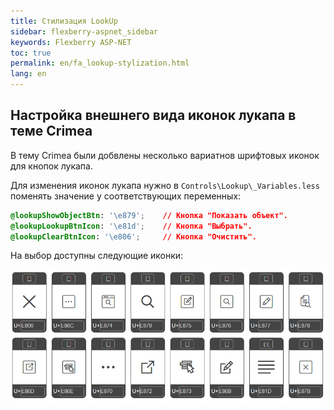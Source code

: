 ```yaml
---
title: Стилизация LookUp
sidebar: flexberry-aspnet_sidebar
keywords: Flexberry ASP-NET
toc: true
permalink: en/fa_lookup-stylization.html
lang: en
---
```


## Настройка внешнего вида иконок лукапа в теме Crimea

В тему Crimea были добвлены несколько вариатнов шрифтовых иконок для кнопок лукапа.

Для изменения иконок лукапа нужно в `Controls\Lookup\_Variables.less` поменять значение у соответствующих переменных:

```css
@lookupShowObjectBtn: '\e879';    // Кнопка "Показать объект".
@lookupLookupBtnIcon: '\e81d';    // Кнопка "Выбрать".
@lookupClearBtnIcon: '\e806';     // Кнопка "Очистить".
```

На выбор доступны следующие иконки:

![](/images/pages/products/flexberry-aspnet/themes/lookup-icons.png)
